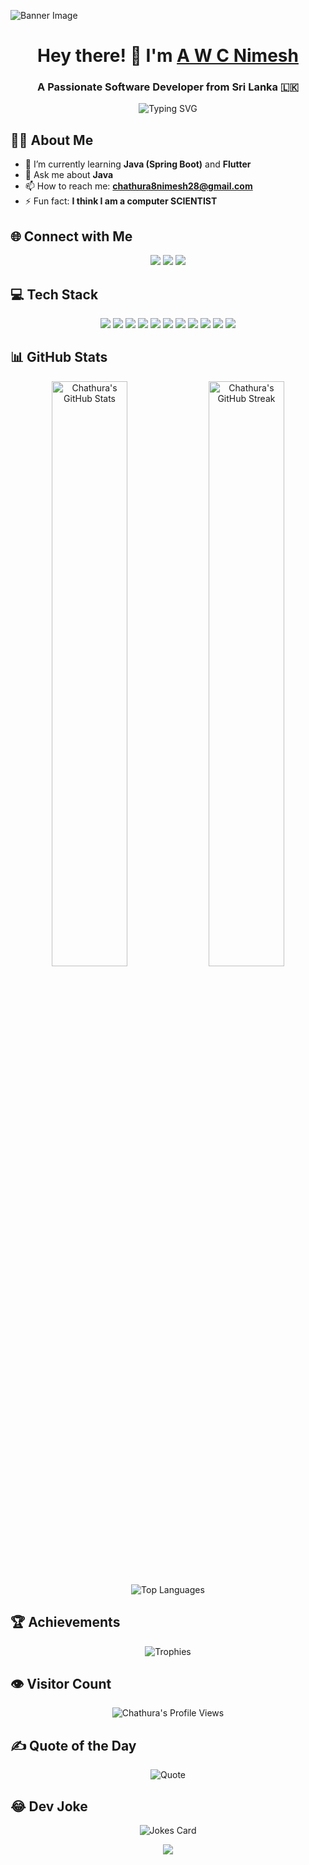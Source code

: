 <!-- Banner -->
![Banner Image](https://user-images.githubusercontent.com/109351602/202650321-7f4da361-f98f-4345-8df4-adf352a11322.gif)

<!-- Header -->
<h1 align="center">Hey there! 👋 I'm <a href="https://github.com/chathura500" target="_blank">A W C Nimesh</a></h1>
<h3 align="center">A Passionate Software Developer from Sri Lanka 🇱🇰</h3>

<!-- Animated SVG -->
<p align="center">
  <img src="https://readme-typing-svg.herokuapp.com?font=Fira+Code&size=24&duration=4000&pause=500&color=36BCF7&center=true&vCenter=true&width=435&lines=Full+Stack+Developer;Java+Enthusiast;Flutter+Learner;Always+Learning+New+Things" alt="Typing SVG" />
</p>

<!-- About Me -->
## 🙋‍♂️ About Me

- 🌱 I’m currently learning **Java (Spring Boot)** and **Flutter**
- 💬 Ask me about **Java**
- 📫 How to reach me: **chathura8nimesh28@gmail.com**
- ⚡ Fun fact: **I think I am a computer SCIENTIST**

<!-- Social Media -->
## 🌐 Connect with Me

<p align="center">
  <a href="mailto:chathura8nimesh28@gmail.com"><img src="https://img.shields.io/badge/Email-D14836?style=for-the-badge&logo=gmail&logoColor=white"/></a>
  <a href="https://linkedin.com/in/chathuranimesh28" target="_blank"><img src="https://img.shields.io/badge/LinkedIn-0A66C2?style=for-the-badge&logo=linkedin&logoColor=white"/></a>
  <a href="https://github.com/chathura500" target="_blank"><img src="https://img.shields.io/badge/GitHub-171515?style=for-the-badge&logo=github&logoColor=white"/></a>
</p>

<!-- Tech Stack -->
## 💻 Tech Stack

<p align="center">
  <img src="https://img.shields.io/badge/Java-ED8B00?style=for-the-badge&logo=java&logoColor=white" />
  <img src="https://img.shields.io/badge/Spring%20Boot-6DB33F?style=for-the-badge&logo=spring&logoColor=white" />
  <img src="https://img.shields.io/badge/Flutter-02569B?style=for-the-badge&logo=flutter&logoColor=white" />
  <img src="https://img.shields.io/badge/Dart-0175C2?style=for-the-badge&logo=dart&logoColor=white" />
  <img src="https://img.shields.io/badge/Kotlin-0095D5?style=for-the-badge&logo=kotlin&logoColor=white" />
  <img src="https://img.shields.io/badge/Python-3776AB?style=for-the-badge&logo=python&logoColor=white" />
  <img src="https://img.shields.io/badge/MySQL-4479A1?style=for-the-badge&logo=mysql&logoColor=white" />
  <img src="https://img.shields.io/badge/Git-F05032?style=for-the-badge&logo=git&logoColor=white" />
  <img src="https://img.shields.io/badge/HTML5-E34F26?style=for-the-badge&logo=html5&logoColor=white" />
  <img src="https://img.shields.io/badge/CSS3-1572B6?style=for-the-badge&logo=css3&logoColor=white" />
  <img src="https://img.shields.io/badge/JavaScript-F7DF1E?style=for-the-badge&logo=javascript&logoColor=black" />
</p>

<!-- GitHub Stats -->
## 📊 GitHub Stats

<div align="center">
  <img src="https://github-readme-stats.vercel.app/api?username=chathura500&show_icons=true&theme=vue-dark&hide_border=true" alt="Chathura's GitHub Stats" width="49%" />
  <img src="https://github-readme-streak-stats.herokuapp.com/?user=chathura500&theme=vue-dark&hide_border=true" alt="Chathura's GitHub Streak" width="49%" />
</div>

<!-- Top Languages -->
<p align="center">
  <img src="https://github-readme-stats.vercel.app/api/top-langs/?username=chathura500&layout=compact&theme=vue-dark&hide_border=true" alt="Top Languages" />
</p>

<!-- GitHub Trophies -->
## 🏆 Achievements

<p align="center">
  <img src="https://github-profile-trophy.vercel.app/?username=chathura500&theme=onedark&no-frame=true&margin-w=15&margin-h=15" alt="Trophies" />
</p>

<!-- Visitor Count -->
## 👁️ Visitor Count

<p align="center">
  <img src="https://profile-counter.glitch.me/{chathura500}/count.svg" alt="Chathura's Profile Views" />
</p>

<!-- Quote -->
## ✍️ Quote of the Day

<p align="center">
  <img src="https://quotes-github-readme.vercel.app/api?type=horizontal&theme=vue-dark" alt="Quote">
</p>

<!-- Random Dev Joke -->
## 😂 Dev Joke

<p align="center">
  <img src="https://readme-jokes.vercel.app/api?theme=vue-dark" alt="Jokes Card" />
</p>

<!-- Footer -->
<p align="center">
  <img src="https://capsule-render.vercel.app/api?type=shark&color=gradient&height=100&section=footer"/>
</p>
